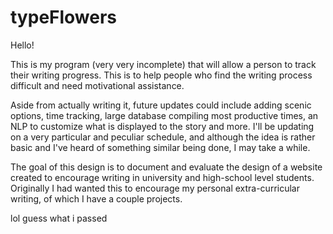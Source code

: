 # typeFlowers

Hello!
 
This is my program (very very incomplete) that will allow a person to track their writing progress.
This is to help people who find the writing process difficult and need motivational assistance.

Aside from actually writing it, future updates could include adding scenic options, time tracking, large database compiling most productive times, an NLP to customize what is displayed to the story and more. I'll be updating on a very particular and peculiar schedule, and although the idea is rather basic and I've heard of something similar being done, I may take a while.

The goal of this design is to document and evaluate the design of a website created to encourage writing in university and high-school level students. Originally I had wanted this to encourage my personal extra-curricular writing, of which I have a couple projects.

lol guess what i passed
